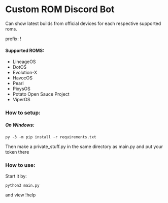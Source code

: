 # Custom ROM Discord Bot
Can show latest builds from official devices for each respective supported roms.

prefix: !
#### Supported ROMS:
* LineageOS
* DotOS
* Evolution-X
* HavocOS
* Pearl
* PixysOS
* Potato Open Sauce Project
* ViperOS

### How to setup:
##### On Windows:
```
py -3 -m pip install -r requirements.txt
```
Then make a private_stuff.py in the same directory as main.py and put your token there

### How to use:
 Start it by:
 ```
 python3 main.py
 ```
 and view !help